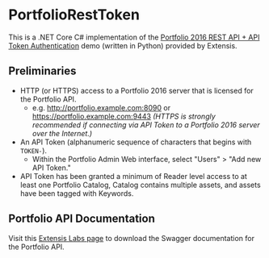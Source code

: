# PortfolioRestToken

This is a .NET Core C# implementation of the [Portfolio 2016 REST API + API Token Authentication](http://labs.extensis.com/viewtopic.php?f=11&t=355) demo (written in Python) provided by Extensis.

## Preliminaries

- HTTP (or HTTPS) access to a Portfolio 2016 server that is licensed for the Portfolio API.
  - e.g. http://portfolio.example.com:8090 or https://portfolio.example.com:9443 _(HTTPS is strongly recommended if connecting via API Token to a Portfolio 2016 server over the Internet.)_
- An API Token (alphanumeric sequence of characters that begins with `TOKEN-`).
  - Within the Portfolio Admin Web interface, select "Users" > "Add new API Token."
- API Token has been granted a minimum of Reader level access to at least one Portfolio Catalog, Catalog contains multiple assets, and assets have been tagged with Keywords.

## Portfolio API Documentation

Visit this [Extensis Labs page](http://labs.extensis.com/viewtopic.php?f=11&t=368&p=978) to download the Swagger documentation for the Portfolio API.
